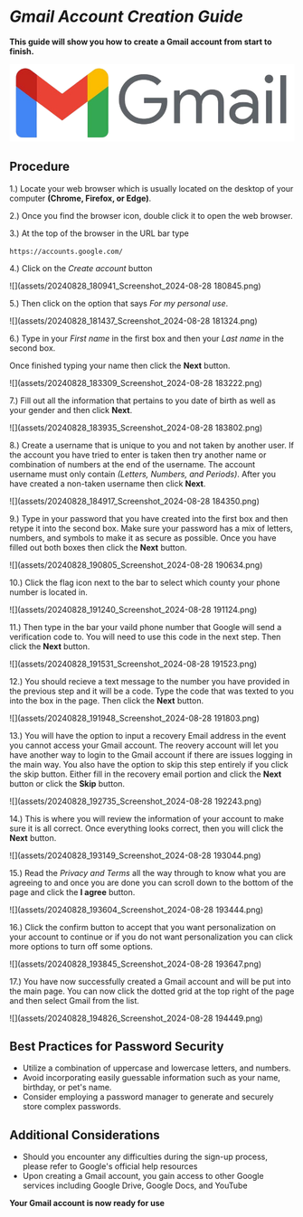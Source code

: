 <link rel="stylesheet" href="style.css">

# ***Gmail Account Creation Guide***

**This guide will show you how to create a Gmail account from start to finish.**

![](assets/20240828_175511_654d2b1dc618ee11e08b2235_Gmail2020.logo.png)

## Procedure

1.) Locate your web browser which is usually located on the desktop of your computer **(Chrome, Firefox, or Edge)**.

2.) Once you find the browser icon, double click it to open the web browser.

3.) At the top of the browser in the URL bar type

`https://accounts.google.com/`

4.) Click on the *Create account* button

![](assets/20240828_180941_Screenshot_2024-08-28 180845.png)

5.) Then click on the option that says *For my personal use*.

![](assets/20240828_181437_Screenshot_2024-08-28 181324.png)

6.) Type in your *First name* in the first box and then your *Last name* in the second box.

Once finished typing your name then click the **Next** button.

![](assets/20240828_183309_Screenshot_2024-08-28 183222.png)

7.) Fill out all the information that pertains to you date of birth as well as your gender and then click **Next**.

![](assets/20240828_183935_Screenshot_2024-08-28 183802.png)

8.) Create a username that is unique to you and not taken by another user. If the account you have tried to enter is taken then try another name or combination of numbers at the end of the username. The account username must only contain *(Letters, Numbers, and Periods)*. After you have created a non-taken username then click **Next**.

![](assets/20240828_184917_Screenshot_2024-08-28 184350.png)


9.) Type in your password that you have created into the first box and then retype it into the second box. Make sure your password has a mix of letters, numbers, and symbols to make it as secure as possible. Once you have filled out both boxes then click the **Next** button.

![](assets/20240828_190805_Screenshot_2024-08-28 190634.png)


10.) Click the flag icon next to the bar to select which county your phone number is located in.

![](assets/20240828_191240_Screenshot_2024-08-28 191124.png)


11.) Then type in the bar your vaild phone number that Google will send a verification code to. You will need to use this code in the next step. Then click the **Next** button.

![](assets/20240828_191531_Screenshot_2024-08-28 191523.png)


12.) You should recieve a text message to the number you have provided in the previous step and it will be a code. Type the code that was texted to you into the box in the page. Then click the **Next** button.

![](assets/20240828_191948_Screenshot_2024-08-28 191803.png)


13.) You will have the option to input a recovery Email address in the event you cannot access your Gmail account. The reovery account will let you have another way to login to the Gmail account if there are issues logging in the main way. You also have the option to skip this step entirely if you click the skip button. Either fill in the recovery email portion and click the **Next** button or click the **Skip** button.

![](assets/20240828_192735_Screenshot_2024-08-28 192243.png)


14.) This is where you will review the information of your account to make sure it is all correct. Once everything looks correct, then you will click the **Next** button.

![](assets/20240828_193149_Screenshot_2024-08-28 193044.png)


15.) Read the *Privacy and Terms* all the way through to know what you are agreeing to and once you are done you can scroll down to the bottom of the page and click the **I agree** button.

![](assets/20240828_193604_Screenshot_2024-08-28 193444.png)


16.) Click the confirm button to accept that you want personalization on your account to continue or if you do not want personalization you can click more options to turn off some options.

![](assets/20240828_193845_Screenshot_2024-08-28 193647.png)


17.) You have now successfully created a Gmail account and will be put into the main page. You can now click the dotted grid at the top right of the page and then select Gmail from the list.

![](assets/20240828_194826_Screenshot_2024-08-28 194449.png)

## Best Practices for Password Security

* Utilize a combination of uppercase and lowercase letters, and numbers.
* Avoid incorporating easily guessable information such as your name, birthday, or pet's name.
* Consider employing a password manager to generate and securely store complex passwords.

## Additional Considerations

* Should you encounter any difficulties during the sign-up process, please refer to Google's official help resources
* Upon creating a Gmail account, you gain access to other Google services including Google Drive, Google Docs, and YouTube

**Your Gmail account is now ready for use**
